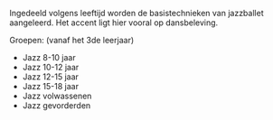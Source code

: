 Ingedeeld volgens leeftijd worden de basistechnieken van jazzballet aangeleerd. Het accent ligt hier vooral op dansbeleving.

Groepen: (vanaf het 3de leerjaar) 

* Jazz 8-10 jaar
* Jazz 10-12 jaar
* Jazz 12-15 jaar
* Jazz 15-18 jaar
* Jazz volwassenen
* Jazz gevorderden